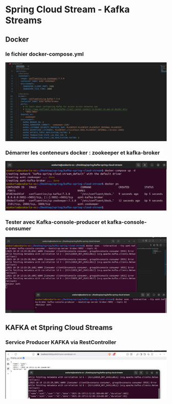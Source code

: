 # Spring Cloud Stream - Kafka Streams

## Docker 
###  le fichier docker-compose.yml
![alt text](images/image.png)
### Démarrer les conteneurs docker : zookeeper et kafka-broker
![alt text](images/run_containers.png)

### Tester avec Kafka-console-producer et kafka-console-consumer
![alt text](images/test_message.png)


## KAFKA et Stpring Cloud Streams

### Service Producer KAFKA via RestController
![alt text](images/rest_controller.png)
